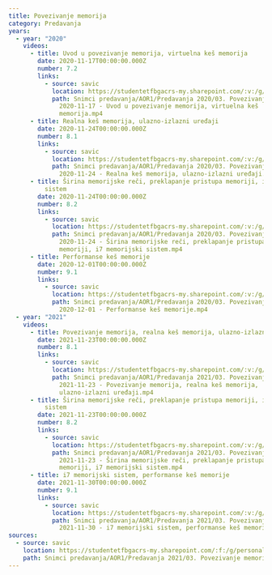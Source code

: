 ```yaml
---
title: Povezivanje memorija
category: Predavanja
years:
  - year: "2020"
    videos:
      - title: Uvod u povezivanje memorija, virtuelna keš memorija
        date: 2020-11-17T00:00:00.000Z
        number: 7.2
        links:
          - source: savic
            location: https://studentetfbgacrs-my.sharepoint.com/:v:/g/personal/sa190595d_student_etf_bg_ac_rs/EarRjGkKzz1Is0HQdN52HFgBF_Y_A4qeDtoslJsU9ghUew
            path: Snimci predavanja/AOR1/Predavanja 2020/03. Povezivanje memorija/07.02 -
              2020-11-17 - Uvod u povezivanje memorija, virtuelna keš
              memorija.mp4
      - title: Realna keš memorija, ulazno-izlazni uređaji
        date: 2020-11-24T00:00:00.000Z
        number: 8.1
        links:
          - source: savic
            location: https://studentetfbgacrs-my.sharepoint.com/:v:/g/personal/sa190595d_student_etf_bg_ac_rs/ESE_dgdUtZVJiXzyA66JhaQBDzXj1jkSzSG-KICmdNBjBw
            path: Snimci predavanja/AOR1/Predavanja 2020/03. Povezivanje memorija/08.01 -
              2020-11-24 - Realna keš memorija, ulazno-izlazni uređaji.mp4
      - title: Širina memorijske reči, preklapanje pristupa memoriji, i7 memorijski
          sistem
        date: 2020-11-24T00:00:00.000Z
        number: 8.2
        links:
          - source: savic
            location: https://studentetfbgacrs-my.sharepoint.com/:v:/g/personal/sa190595d_student_etf_bg_ac_rs/EXyO2hlhxapAn4QFkwJXaUsB1chuVofNZNMflA9KRnrh5g
            path: Snimci predavanja/AOR1/Predavanja 2020/03. Povezivanje memorija/08.02 -
              2020-11-24 - Širina memorijske reči, preklapanje pristupa
              memoriji, i7 memorijski sistem.mp4
      - title: Performanse keš memorije
        date: 2020-12-01T00:00:00.000Z
        number: 9.1
        links:
          - source: savic
            location: https://studentetfbgacrs-my.sharepoint.com/:v:/g/personal/sa190595d_student_etf_bg_ac_rs/EZSX_Bq0T29JlqyOsfAS2GoBrdaH7WJeHCVhLapwsHC5xQ
            path: Snimci predavanja/AOR1/Predavanja 2020/03. Povezivanje memorija/09.01 -
              2020-12-01 - Performanse keš memorije.mp4
  - year: "2021"
    videos:
      - title: Povezivanje memorija, realna keš memorija, ulazno-izlazni uređaji
        date: 2021-11-23T00:00:00.000Z
        number: 8.1
        links:
          - source: savic
            location: https://studentetfbgacrs-my.sharepoint.com/:v:/g/personal/sa190595d_student_etf_bg_ac_rs/Ec3LfJU2W1RJoHzQMXOqb-4B3BK9e4CysIU6CD2h1w3bRQ
            path: Snimci predavanja/AOR1/Predavanja 2021/03. Povezivanje memorija/08.01 -
              2021-11-23 - Povezivanje memorija, realna keš memorija,
              ulazno-izlazni uređaji.mp4
      - title: Širina memorijske reči, preklapanje pristupa memoriji, i7 memorijski
          sistem
        date: 2021-11-23T00:00:00.000Z
        number: 8.2
        links:
          - source: savic
            location: https://studentetfbgacrs-my.sharepoint.com/:v:/g/personal/sa190595d_student_etf_bg_ac_rs/Eam5VfBYOChOlfJswWg91sgB8JqD8nx-okpt8f9Os8asIg
            path: Snimci predavanja/AOR1/Predavanja 2021/03. Povezivanje memorija/08.02 -
              2021-11-23 - Širina memorijske reči, preklapanje pristupa
              memoriji, i7 memorijski sistem.mp4
      - title: i7 memorijski sistem, performanse keš memorije
        date: 2021-11-30T00:00:00.000Z
        number: 9.1
        links:
          - source: savic
            location: https://studentetfbgacrs-my.sharepoint.com/:v:/g/personal/sa190595d_student_etf_bg_ac_rs/Ed1k8kTYoC1EnA4wTVuCkKUBOo0821Fosln9roQDdqZW1g
            path: Snimci predavanja/AOR1/Predavanja 2021/03. Povezivanje memorija/09.01 -
              2021-11-30 - i7 memorijski sistem, performanse keš memorije.mp4
sources:
  - source: savic
    location: https://studentetfbgacrs-my.sharepoint.com/:f:/g/personal/sa190595d_student_etf_bg_ac_rs/En7rAXwLiTpOqQvIhaqI3h0Bac0RHfqc4-tYFrbYMua3cQ
    path: Snimci predavanja/AOR1/Predavanja 2021/03. Povezivanje memorija
---
```



